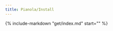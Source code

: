 ```yaml
---
title: Pianola/Install
---
```


{% include-markdown "get/index.md" start="<!-- include start -->" %}

